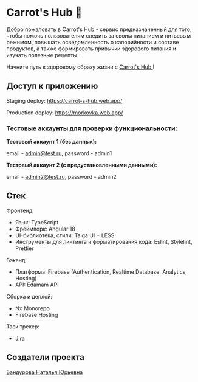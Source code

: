 # Carrot's Hub 🥕

Добро пожаловать в Carrot's Hub - сервис предназначенный для того, чтобы помочь пользователям следить за своим питанием и питьевым режимом,
повышать осведомленность о калорийности и составе продуктов, а также формировать привычки здорового питания и изучать полезные рецепты.

Начните путь к здоровому образу жизни с [Carrot's Hub ](https://morkovka.web.app/)!

## Доступ к приложению

Staging deploy: https://carrot-s-hub.web.app/

Production deploy: https://morkovka.web.app/

### Тестовые аккаунты для проверки функциональности:

**Тестовый аккаунт 1 (без данных):**

email - admin@test.ru,
password - admin1

**Тестовый аккаунт 2 (с предустановленными данными):**

email - admin2@test.ru,
password - admin2

## Стек

Фронтенд:

- Язык: TypeScript
- Фреймворк: Angular 18
- UI-библиотека, стили: Taiga UI + LESS
- Инструменты для линтинга и форматирования кода: Eslint, Stylelint, Prettier

Бэкенд:

- Платформа: Firebase (Authentication, Realtime Database, Analytics, Hosting)
- API: Edamam API

Сборка и деплой:

- Nx Monorepo
- Firebase Hosting

Таск трекер:

- Jira

## Создатели проекта

[Бандурова Наталья Юрьевна ](https://github.com/SplitCode)
